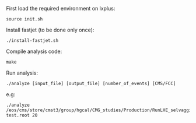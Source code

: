First load the required environment on lxplus:
```
source init.sh
```
Install fastjet (to be done only once):
```
./install-fastjet.sh
```
Compile analysis code:
```
make
```
Run analysis:
```
./analyze [input_file] [output_file] [number_of_events] [CMS/FCC]
```
e.g:
```
./analyze /eos/cms/store/cmst3/group/hgcal/CMG_studies/Production/RunLHE_selvaggi_TTbarGunPt500_0PU_20171014/NTUP/RunLHE_x100_NTUP_20.root test.root 20
```
